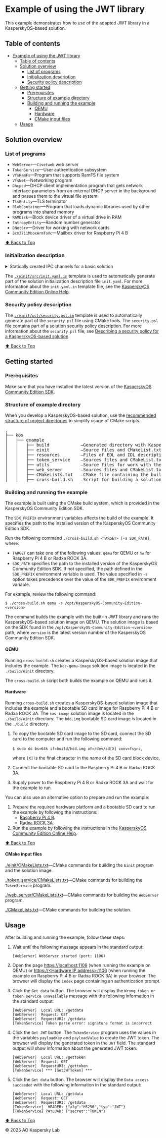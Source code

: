 # Example of using the JWT library

This example demonstrates how to use of the adapted JWT library in a KasperskyOS-based solution.

## Table of contents
- [Example of using the JWT library](#example-of-using-the-jwt-library)
  - [Table of contents](#table-of-contents)
  - [Solution overview](#solution-overview)
    - [List of programs](#list-of-programs)
    - [Initialization description](#initialization-description)
    - [Security policy description](#security-policy-description)
  - [Getting started](#getting-started)
    - [Prerequisites](#prerequisites)
    - [Structure of example directory](#structure-of-example-directory)
    - [Building and running the example](#building-and-running-the-example)
      - [QEMU](#qemu)
      - [Hardware](#hardware)
      - [CMake input files](#cmake-input-files)
  - [Usage](#usage)

## Solution overview

### List of programs

* `WebServer`—`Civetweb` web server
* `TokenService`—User authentication subsystem
* `VfsRamFs`—Program that supports RamFS file system
* `VfsNet`—Networking program
* `Dhcpcd`—DHCP client implementation program that gets network interface parameters from an external
DHCP server in the background and passes them to the virtual file system
* `TlsEntity`—TLS terminator
* `BlobContainer`—Program that loads dynamic libraries used by other programs into shared memory
* `RAMDisk`—Block device driver of a virtual drive in RAM
* `EntropyEntity`—Random number generator
* `DNetSrv`—Driver for working with network cards
* `Bcm2711MboxArmToVc`—Mailbox driver for Raspberry Pi 4 B

[⬆ Back to Top](#Table-of-contents)

### Initialization description

<details><summary>Statically created IPC channels for a basic solution</summary>

* `jwt_example.WebServer` → `kl.VfsNet`
* `jwt_example.WebServer` → `kl.VfsRamFs`
* `jwt_example.WebServer` → `jwt_example.TokenService`
* `jwt_example.WebServer` → `kl.bc.BlobContainer`
* `jwt_example.WebServer` → `kl.TlsEntity`
* `wt_example.TokenService` → `kl.VfsRamFs`
* `wt_example.TokenService` → `kl.bc.BlobContainer`
* `kl.VfsRamFs` → `kl.drivers.RAMDisk`
* `kl.VfsRamFs` → `kl.EntropyEntity`
* `kl.VfsRamFs` → `kl.bc.BlobContainer`
* `kl.VfsNet` → `kl.EntropyEntity`
* `kl.VfsNet` → `kl.drivers.DNetSrv`
* `kl.VfsNet` → `kl.bc.BlobContainer`
* `kl.rump.Dhcpcd` → `kl.VfsRamFs`
* `kl.rump.Dhcpcd` → `kl.VfsNet`
* `kl.rump.Dhcpcd` → `kl.bc.BlobContainer`
* `kl.TlsEntity` → `kl.EntropyEntity`
* `kl.TlsEntity` → `kl.bc.BlobContainer`
* `kl.TlsEntity` → `kl.VfsNet`
* `kl.TlsEntity` → `kl.VfsRamFs`
* `kl.drivers.RAMDisk` → `kl.bc.BlobContainer`
* `kl.EntropyEntity` → `kl.bc.BlobContainer`
* `kl.drivers.DNetSrv` → `kl.drivers.Bcm2711MboxArmToVc`
* `kl.drivers.DNetSrv` → `kl.bc.BlobContainer`
* `kl.drivers.Bcm2711MboxArmToVc` → `kl.bc.BlobContainer`
</details>

The [`./einit/src/init.yaml.in`](einit/src/init.yaml.in) template is used to automatically generate
part of the solution initialization description file `init.yaml`. For more information about the
`init.yaml.in` template file, see the
[KasperskyOS Community Edition Online Help](https://click.kaspersky.com/?hl=en-us&link=online_help&pid=kos&version=1.3&customization=KCE&helpid=cmake_yaml_templates).

### Security policy description

The [`./einit/psl/security.psl.in`](einit/psl/security.psl.in) template is used to automatically
generate part of the `security.psl` file using CMake tools. The `security.psl` file contains part
of a solution security policy description. For more information about the `security.psl` file, see
[Describing a security policy for a KasperskyOS-based solution](https://click.kaspersky.com/?hl=en-us&link=online_help&pid=kos&version=1.3&customization=KCE&helpid=ssp_descr).

[⬆ Back to Top](#Table-of-contents)

## Getting started

### Prerequisites

Make sure that you have installed the latest version of the [KasperskyOS Community Edition SDK](https://os.kaspersky.com/development/).

### Structure of example directory

When you develop a KasperskyOS-based solution, use the
[recommended structure of project directories](https://click.kaspersky.com/?hl=en-us&link=online_help&pid=kos&version=1.3&customization=KCE&helpid=cmake_using_sdk_cmake)
to simplify usage of CMake scripts.

<pre>
.
├── kos
│   ├── example
│   │   ├── build            —Generated directory with KasperskyOS build artifacts
│   │   ├── einit            —Source files and CMakeList.txt for the Einit program
│   │   ├── resources        —Files of EDL and IDL descriptions and other configuration files of the solution
│   │   ├── token_service    —Sources files and CMakeList.txt for the TokenService program
│   │   ├── utils            —Source files for work with the IPC message arena
│   │   ├── web_server       —Sources files and CMakeList.txt for the WebServer program
│   │   ├── CMakeLists.txt   —CMake file containing the build instructions
│   │   ├── cross-build.sh   —Script for building a solution with the example
</pre>

### Building and running the example

The example is built using the CMake build system, which is provided in the KasperskyOS Community
Edition SDK.

The `SDK_PREFIX` environment variables affects the build of the example. It specifies the path to
the installed version of the KasperskyOS Community Edition SDK.

Run the following command `./cross-build.sh <TARGET> [-s SDK_PATH]`, where:

* `TARGET` can take one of the following values: `qemu` for QEMU or `hw` for Raspberry Pi 4 B or Radxa ROCK 3A.
* `SDK_PATH` specifies the path to the installed version of the KasperskyOS Community Edition SDK.
If not specified, the path defined in the `SDK_PREFIX` environment variable is used. The value
specified in `-s` option takes precedence over the value of the `SDK_PREFIX` environment variable.

For example, review the following command:
```
$ ./cross-build.sh qemu -s /opt/KasperskyOS-Community-Edition-<version>
```
The command builds the example with the built-in JWT library and runs the
KasperskyOS-based solution image on QEMU. The solution image is based on the SDK found in
the `/opt/KasperskyOS-Community-Edition-<version>` path, where `version` is the latest version
number of the KasperskyOS Community Edition SDK.

#### QEMU

Running `cross-build.sh` creates a KasperskyOS-based solution image that includes the example.
The `kos-qemu-image` solution image is located in the `./build/einit` directory.

The `cross-build.sh` script both builds the example on QEMU and runs it.

#### Hardware

Running `cross-build.sh` creates a KasperskyOS-based solution image that includes the example
and a bootable SD card image for Raspberry Pi 4 B or Radxa ROCK 3A. The `kos-image` solution image is located in
the `./build/einit` directory. The `hdd.img` bootable SD card image is located in the `./build`
directory.

1. To copy the bootable SD card image to the SD card, connect the SD card to the computer and run
the following command:

   `$ sudo dd bs=64k if=build/hdd.img of=/dev/sd[X] conv=fsync`,

   where `[X]` is the final character in the name of the SD card block device.

1. Connect the bootable SD card to the Raspberry Pi 4 B or Radxa ROCK 3A.
1. Supply power to the Raspberry Pi 4 B or Radxa ROCK 3A and wait for the example to run.

You can also use an alternative option to prepare and run the example:

1. Prepare the required hardware platform and a bootable SD card to run the example by following the instructions:
   - [Raspberry Pi 4 B](https://click.kaspersky.com/?hl=en-us&link=online_help&pid=kos&version=1.3&customization=KCE&helpid=preparing_sd_card_rpi).
   - [Radxa ROCK 3A](https://click.kaspersky.com/?hl=en-us&link=online_help&pid=kos&version=1.3&customization=KCE&helpid=preparing_sd_card_radxa).
1. Run the example by following the instructions in the
[KasperskyOS Community Edition Online Help](https://click.kaspersky.com/?hl=en-us&link=online_help&pid=kos&version=1.3&customization=KCE&helpid=running_sample_programs_rpi).

[⬆ Back to Top](#Table-of-contents)

#### CMake input files

[./einit/CMakeLists.txt](einit/CMakeLists.txt)—CMake commands for building the `Einit` program
and the solution image.

[./token_service/CMakeLists.txt](token_service/CMakeLists.txt)—CMake commands for building the
`TokenService` program.

[./web_server/CMakeLists.txt](web_server/CMakeLists.txt)—CMake commands for building the
`WebServer` program.

[./CMakeLists.txt](CMakeLists.txt)—CMake commands for building the solution.

## Usage

After building and running the example, follow these steps:

1. Wait until the following message appears in the standard output:
   ```
   [WebServer] WebServer started (port: 1106)
   ```
1. Open the page <https://localhost:1106> (when running the example on QEMU) or
[https://\<Hardware IP address\>:1106]() (when running the example on Raspberry Pi 4 B or Radxa ROCK 3A) in your
browser. The browser will display the `index` page containing an authentication prompt.
1. Click the `Get data` button. The browser will display the `Wrong token or token service unavailable` message
with the following information in the standard output:

   ```
   [WebServer]  Local URL: /getdata
   [WebServer]  Request: GET
   [WebServer]  RequestURI: /getdata
   [TokenService] Token parse error: signature format is incorrect
   ```
1. Click the `Get JWT` button. The `TokenService` program uses the values in the variables `payloadKey`
and `payloadValue` to create the JWT token. The browser will display the generated token in the `JWT`
field. The standard output will show information about the generated JWT token:

   ```
   [WebServer]  Local URL: /gettoken
   [WebServer]  Request: GET
   [WebServer]  RequestURI: /gettoken
   [TokenService] *** [GetJWTToken] ***
   ```
1. Click the `Get data` button. The browser will display the `Data access succeeded` with the
following information in the standard output:

   ```
   [WebServer]  Local URL: /getdata
   [WebServer]  Request: GET
   [WebServer]  RequestURI: /getdata
   [TokenService]  HEADER: {"alg":"HS256","typ":"JWT"}
   [TokenService] PAYLOAD: {"secret":"TOKEN"}
   ```
[⬆ Back to Top](#Table-of-contents)

© 2025 AO Kaspersky Lab
